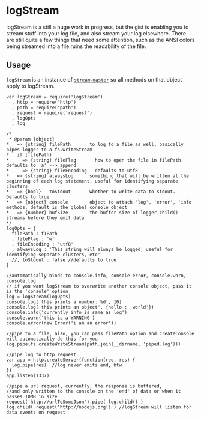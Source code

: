 
logStream
========

logStream is a still a huge work in progress, but the gist is enabling you to stream stuff into your log file, and also stream your log elsewhere.
There are still quite a few things that need some attention, such as the ANSI colors being streamed into a file ruins the readability of the file.

Usage
----

`logStream` is an instance of [`stream-master`](https://github.com/saambarati/node-stream-master) so all methods on that
object apply to logStream.

```
var logStream = require('logStream')
  , http = require('http')
  , path = require('path')
  , request = require('request')
  , logOpts
  , log

/*
 * @param {object}
*   => {string} filePath       to log to a file as well, basically pipes logger to a fs.writeStream
*   if (filePath)
*     => {string} fileFlag       how to open the file in filePath. defaults to 'a' --> append
*     => {string} fileEncoding   defaults to utf8
*   => {string} alwaysLog      something that will be written at the beginning of each log statement. useful for identifying separate clusters
*   => {bool}   toStdout       whether to write data to stdout. Defaults to true
*   => {object} console        object to attach 'log', 'error', 'info' methods. default is the global console object
*   => {number} bufSize        the buffer size of logger.child() streams before they emit data
*/
logOpts = {
  filePath : f1Path
  , fileFlag : 'w'
  , fileEncoding : 'utf8'
  , alwaysLog : 'This string will always be logged, useful for identifying separate clusters, etc'
  //, toStdout : false //defaults to true
}

//automatically binds to console.info, console.error, console.warn, console.log
// if you want logStream to overwrite another console object, pass it is the 'console' option
log = logStream(logOpts)
console.log('this prints a number: %d', 10)
console.log('this prints an object', {hello : 'world'})
console.info('currently info is same as log')
console.warn('this is a WARNING')
console.error(new Error('i am an error'))

//pipe to a file, also, you can pass filePath option and createConsole will automatically do this for you
log.pipe(fs.createWriteStream(path.join(__dirname, 'piped.log')))

//pipe log to http request
var app = http.createServer(function(req, res) {
  log.pipe(res)  //log never emits end, btw
})
app.listen(1337)

//pipe a url request, currently, the response is buffered,
//and only written to the console on the 'end' of data or when it passes 10MB in size
request('http://urlToSomeJson').pipe( log.child() )
log.child( request('http://nodejs.org') ) //logStream will listen for data events on request


```
